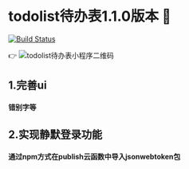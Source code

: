 # todolist待办表1.1.0版本 🐞
[![Build Status](https://travis-ci.org/hakimel/reveal.js.svg?branch=master)](https://travis-ci.org/hakimel/reveal.js)

👉 ![todolist待办表小程序二维码](https://user-images.githubusercontent.com/110996333/187136799-ee325694-2cf6-44fe-9013-0ac56d2a6a2f.jpg)

## 1.完善ui

#### 	错别字等

## 2.实现静默登录功能

#### 	通过npm方式在publish云函数中导入jsonwebtoken包



